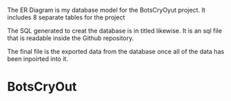 
The ER Diagram is my database model for the BotsCryOyut project. 
It includes 8 separate tables for the project

The SQL generated to creat the database is in titled likewise. It is an sql file that is readable inside the Github repository. 

The final file is the exported data from the database once all of the data has been inpoirted into it. 
# BotsCryOut
